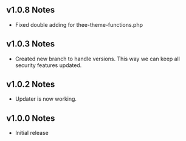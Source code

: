 v1.0.8 Notes
------------
* Fixed double adding for thee-theme-functions.php

v1.0.3 Notes
------------
* Created new branch to handle versions. This way we can keep all security features updated.

v1.0.2 Notes
------------
* Updater is now working.

v1.0.0 Notes
------------
* Initial release